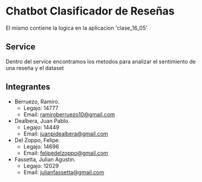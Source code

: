 # Chatbot Clasificador de Reseñas

El mismo contiene la logica en la aplicacion 'clase_16_05'

## Service

Dentro del service encontramos los metodos para analizar el sentimiento de una reseña y el dataset

## Integrantes

- Berruezo, Ramiro.
    - Legajo: 14777
    - Email: ramiroberruezo10@gmail.com
- Dealbera, Juan Pablo.
    - Legajo: 14449
    - Email: juanpidealbera@gmail.com
- Del Zoppo, Felipe.
    - Legajo: 14696
    - Email: felipedelzoppo@gmail.com
- Fassetta, Julian Agustin.
    - Legajo: 12029
    - Email: julianfassetta@gmail.com
